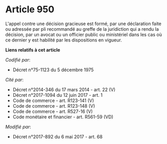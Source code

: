 # Article 950

L'appel contre une décision gracieuse est formé, par une déclaration faite ou adressée par pli recommandé au greffe de la
juridiction qui a rendu la décision, par un avocat ou un officier public ou ministériel dans les cas où ce dernier y est
habilité par les dispositions en vigueur.

**Liens relatifs à cet article**

_Codifié par_:

  - Décret n°75-1123 du 5 décembre 1975

_Cité par_:

  - Décret n°2014-346 du 17 mars 2014 - art. 22 (V)
  - Décret n°2017-1094 du 12 juin 2017 - art. 1
  - Code de commerce - art. R123-141 (V)
  - Code de commerce - art. R123-148 (V)
  - Code de commerce - art. R527-16 (V)
  - Code monétaire et financier - art. R561-59 (VD)

_Modifié par_:

  - Décret n°2017-892 du 6 mai 2017 - art. 68
